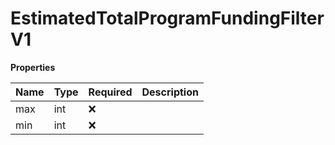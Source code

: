 # EstimatedTotalProgramFundingFilterV1

**Properties**

| Name | Type | Required | Description |
| :--- | :--- | :------- | :---------- |
| max  | int  | ❌       |             |
| min  | int  | ❌       |             |

<!-- This file was generated by liblab | https://liblab.com/ -->
